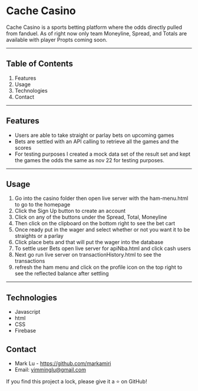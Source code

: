 # Cache Casino

Cache Casino is a sports betting platform where the odds directly pulled from fanduel.
As of right now only team Moneyline, Spread, and Totals are available with player Propts coming soon.

---

## Table of Contents

1. Features
2. Usage
3. Technologies
4. Contact

---

## Features

- Users are able to take straight or parlay bets on upcoming games
- Bets are settled with an API calling to retrieve all the games and the scores
- For testing purposes I created a mock data set of the result set and kept the games the odds the same as nov 22 for testing purposes.

---

## Usage

1. Go into the casino folder then open live server with the ham-menu.html to go to the homepage
2. Click the Sign Up button to create an account
3. Click on any of the buttons under the Spread, Total, Moneyline
4. Then click on the clipboard on the bottom right to see the bet cart
5. Once ready put in the wager and select whether or not you want it to be straights or a parlay
6. Click place bets and that will put the wager into the database
7. To settle user Bets open live server for apiNba.html and click cash users
8. Next go run live server on transactionHistory.html to see the transactions
9. refresh the ham menu and click on the profile icon on the top right to see the reflected balance after settling

---

## Technologies

- Javascript
- html
- CSS
- Firebase

## Contact

- Mark Lu - https://github.com/markamiri
- Email: yimminglu@gmail.com

If you find this project a lock, please give it a ⭐ on GitHub!
